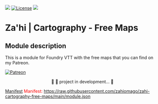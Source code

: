 <img src="https://img.shields.io/static/v1?label=Release&message=1.0.2&color=05CE78&style=flat&logo=Zahi"/>	[![License](https://img.shields.io/badge/License-CreativeCommons-blue)](https://raw.githubusercontent.com/zahiomago/zahi-cartography-free-maps/main/LICENSE)	<img src="https://img.shields.io/static/v1?label=Status&message=InDevelopment&color=7159c1&style=flat&logo=Zahi"/><br>


# Za'hi | Cartography - Free Maps

## Module description
This is a module for Foundry VTT with the free maps that you can find on my Patreon.

[![Patreon](https://img.shields.io/badge/Pledge-Patreon-red)](https://www.patreon.com/zahithemage)

<p align="center">
	🚧 🚀 project in development...  🚧
</p>

[Manifest](https://img.shields.io/badge/•-Manifest-red)
<font color="red">Manifest:</font> https://raw.githubusercontent.com/zahiomago/zahi-cartography-free-maps/main/module.json
